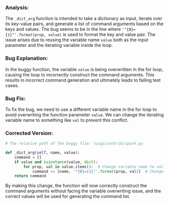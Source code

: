 ### Analysis:
The `_dict_arg` function is intended to take a dictionary as input, iterate over its key-value pairs, and generate a list of command arguments based on the keys and values. The bug seems to be in the line where `'"{0}={1}"'.format(prop, value)` is used to format the key and value pair. The issue arises due to reusing the variable name `value` both as the input parameter and the iterating variable inside the loop.

### Bug Explanation:
In the buggy function, the variable `value` is being overwritten in the for loop, causing the loop to incorrectly construct the command arguments. This results in incorrect command generation and ultimately leads to failing test cases.

### Bug Fix:
To fix the bug, we need to use a different variable name in the for loop to avoid overwriting the function parameter `value`. We can change the iterating variable name to something like `val` to prevent this conflict.

### Corrected Version:
```python
# The relative path of the buggy file: luigi/contrib/spark.py

def _dict_arg(self, name, value):
    command = []
    if value and isinstance(value, dict):
        for prop, val in value.items():  # Change variable name to val
            command += [name, '"{0}={1}"'.format(prop, val)]  # Change variable name to val
    return command
```

By making this change, the function will now correctly construct the command arguments without facing the variable overwriting issue, and the correct values will be used for generating the command list.